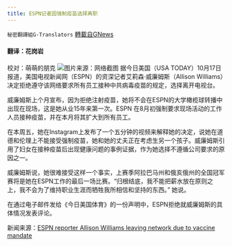 ```yaml
---
title: ESPN记者因强制疫苗选择离职
---
```

`秘密翻譯組G-Translators` [轉載自GNews](https://gnews.org/zh-hans/1601039/)

#### 翻译：花岗岩
校对：萌萌的朋克
![](https://assets.gnews.org/wp-content/uploads/2021/10/7-11.jpg)图片来源：网络截图
据今日美国（USA TODAY）10月17日报道，美国电视新闻网（ESPN）的资深记者艾莉森·威廉姆斯（Allison Williams）决定拒绝遵守该网络要求所有员工接种中共病毒疫苗的规定，选择离开电视台。

威廉姆斯上个月宣布，因为拒绝注射疫苗，她将不会在ESPN的大学橄榄球转播中出现在现场，这是她从业15年来第一次。ESPN 在8月初强制要求现场活动的工作人员接种疫苗，并在本月将其扩大到所有员工。

在本周五，她在Instagram上发布了一个五分钟的视频来解释她的决定，说她在道德和伦理上不能接受强制疫苗，她和她的丈夫正在考虑生另一个孩子。威廉姆斯引用了妇女在接种疫苗后出现健康问题的事例证据，作为她选择不遵循公司要求的原因之一。

威廉姆斯说，她很难接受这样一个事实，上赛季阿拉巴马州和俄亥俄州的全国冠军赛将是她在ESPN工作的最后一场比赛。“归根结底，我不能把薪水放在原则之上，我不会为了维持职业生涯而牺牲我所相信和坚持的东西。” 她说。

在通过电子邮件发给《今日美国体育》的一份声明中，ESPN拒绝就威廉姆斯的具体情况发表评论。

新闻来源：[ESPN reporter Allison Williams leaving network due to vaccine mandate](https://www.usatoday.com/story/sports/media/2021/10/17/allison-williams-leaving-espn-over-mandatory-vaccination-policy/8498841002/)
